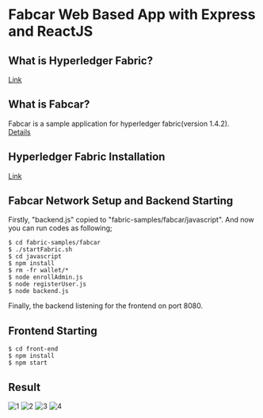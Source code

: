 # Fabcar Web Based App with Express and ReactJS
## What is Hyperledger Fabric?
[Link](https://hyperledger-fabric.readthedocs.io/en/release-1.4/blockchain.html)
## What is Fabcar?
Fabcar is a sample application for hyperledger fabric(version 1.4.2).<br/>[Details](https://hyperledger-fabric.readthedocs.io/en/release-1.4/understand_fabcar_network.html)
## Hyperledger Fabric Installation
[Link](https://www.uniwebb.com/blog/post/how-to-install-hyperledger-fabric-14-on-ubuntu-1804-lts/1766/)
## Fabcar Network Setup and Backend Starting
Firstly, "backend.js" copied to "fabric-samples/fabcar/javascript". And now you can run codes as following;
```
$ cd fabric-samples/fabcar
$ ./startFabric.sh
$ cd javascript
$ npm install
$ rm -fr wallet/*
$ node enrollAdmin.js
$ node registerUser.js
$ node backend.js
```
Finally, the backend listening for the frontend on port 8080.
## Frontend Starting
```
$ cd front-end
$ npm install
$ npm start
```
## Result
![1](https://user-images.githubusercontent.com/16120472/87818087-bd8a3600-c872-11ea-90e5-c4145caccc8f.png)
![2](https://user-images.githubusercontent.com/16120472/87818122-c844cb00-c872-11ea-9f5b-649fd706b247.png)
![3](https://user-images.githubusercontent.com/16120472/87818169-d2ff6000-c872-11ea-8694-996403619a0b.png)
![4](https://user-images.githubusercontent.com/16120472/87818184-dabf0480-c872-11ea-84a3-9b3771fbfddc.png)
